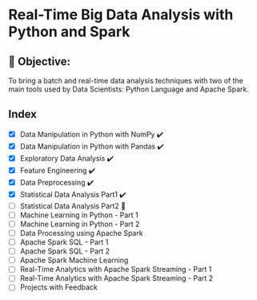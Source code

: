 # Real-Time Big Data Analysis with Python and Spark

## :pushpin: Objective:
To bring a batch and real-time data analysis techniques with two of the main tools used by Data Scientists: Python Language and Apache Spark.


## Index

- [x] Data Manipulation in Python with NumPy :heavy_check_mark:
- [x] Data Manipulation in Python with Pandas :heavy_check_mark:
- [x] Exploratory Data Analysis :heavy_check_mark:
- [x] Feature Engineering :heavy_check_mark:
- [x] Data Preprocessing :heavy_check_mark:
- [x] Statistical Data Analysis Part1 :heavy_check_mark:
- [ ] Statistical Data Analysis Part2 :construction:
- [ ] Machine Learning in Python - Part 1
- [ ] Machine Learning in Python - Part 2
- [ ] Data Processing using Apache Spark
- [ ] Apache Spark SQL - Part 1
- [ ] Apache Spark SQL - Part 2
- [ ] Apache Spark Machine Learning
- [ ] Real-Time Analytics with Apache Spark Streaming - Part 1
- [ ] Real-Time Analytics with Apache Spark Streaming - Part 2
- [ ] Projects with Feedback
